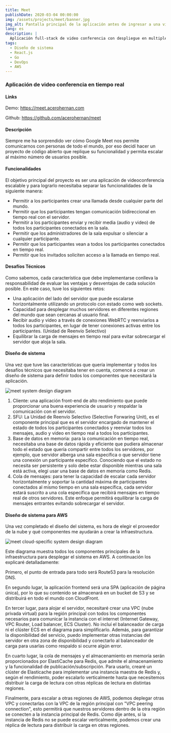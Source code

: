 ```yaml
---
title: Meet
publishDate: 2020-03-04 00:00:00
img: /assets/projects/meet/banner.jpg
img_alt: Pantalla principal de la aplicación antes de ingresar a una video conferencia
lang: es
description: |
  Aplicación full-stack de video conferencia con despliegue en multiples regiones. Frontend realizado con React.js, backend con Go y despliegue en Amazon Web Services.
tags:
  - Diseño de sistema
  - React.js
  - Go
  - DevOps
  - AWS
---
```


### Aplicación de video conferencia en tiempo real

#### Links

Demo: <a href="https://meet.acerohernan.com" target="_blank">https://meet.acerohernan.com</a>

Github: <a href="https://github.com/acerohernan/meet" target="_blank">https://github.com/acerohernan/meet</a>

#### Descripción

Siempre me ha sorprendido ver cómo Google Meet nos permite comunicarnos con personas de todo el mundo, por eso decidí hacer un proyecto de código abierto que replique su funcionalidad y permita escalar al máximo número de usuarios posible.

#### Funcionalidades

El objetivo principal del proyecto es ser una aplicación de videoconferencia escalable y para lograrlo necesitaba separar las funcionalidades de la siguiente manera:

- Permitir a los participantes crear una llamada desde cualquier parte del mundo.
- Permitir que los participantes tengan comunicación bidireccional en tiempo real con el servidor.
- Permitir a los participantes enviar y recibir media (audio y video) de todos los participantes conectados en la sala.
- Permitir que los administradores de la sala expulsar o silenciar a cualquier participante.
- Permitir que los participantes vean a todos los participantes conectados en tiempo real.
- Permitir que los invitados soliciten acceso a la llamada en tiempo real.

#### Desafíos Técnicos

Como sabemos, cada característica que debe implementarse conlleva la responsabilidad de evaluar las ventajas y desventajas de cada solución posible. En este caso, tuve los siguientes retos:

- Una aplicación del lado del servidor que puede escalarse horizontalmente utilizando un protocolo con estado como web sockets.
- Capacidad para desplegar muchos servidores en diferentes regiones del mundo que sean cercanas al usuario final.
- Recibir audio y video a través de conexiones WebRTC y reenviarlos a todos los participantes, en lugar de tener conexiones activas entre los participantes. (Unidad de Reenvío Selectivo)
- Equilibrar la carga de mensajes en tiempo real para evitar sobrecargar el servidor que aloja la sala.

#### Diseño de sistema

Una vez que tuve las características que quería implementar y todos los desafíos técnicos que necesitaba tener en cuenta, comencé a crear un diseño de sistema para definir todos los componentes que necesitará la aplicación.

<img src="/assets/projects/meet/system-design.png" alt="meet system design diagram" />

1. Cliente: una aplicación front-end de alto rendimiento que puede proporcionar una buena experiencia de usuario y respaldar la comunicación con el servidor.
2. SFU: La Unidad de Reenvío Selectivo (Selective Forwaring Unit), es el componente principal que es el servidor encargado de mantener el estado de todos los participantes conectados y reenviar todos los mensajes, audio y video en tiempo real a todos los participantes.
3. Base de datos en memoria: para la comunicación en tiempo real, necesitaba una base de datos rápida y eficiente que pudiera almacenar todo el estado que quería compartir entre todos los servidores, por ejemplo, que servidor alberga una sala específica o que servidor tiene una conexión un participante específico. Conociendo que el estado no necesita ser persistente y solo debe estar disponible mientras una sala está activa, elegí usar una base de datos en memoria como Redis.
4. Cola de mensajes: para tener la capacidad de escalar cada servidor horizontalmente y soportar la cantidad máxima de participantes conectados al mismo tiempo en una sala específica, cada servidor estará suscrito a una cola específica que recibirá mensajes en tiempo real de otros servidores. Este enfoque permitirá equilibrar la carga de mensajes entrantes evitando sobrecargar el servidor.

#### Diseño de sistema para AWS

Una vez completado el diseño del sistema, es hora de elegir el proveedor de la nube y qué componentes me ayudarán a crear la infraestructura.

<img src="/assets/projects/meet/cloud-diagram.jpeg" alt="meet cloud-specific system design diagram" />

Este diagrama muestra todos los componentes principales de la infraestructura para desplegar el sistema en AWS. A continuación los explicaré detalladamente:

Primero, el punto de entrada para todo será Route53 para la resolución DNS.

En segundo lugar, la aplicación frontend será una SPA (aplicación de página única), por lo que su contenido se almacenará en un bucket de S3 y se distribuirá en todo el mundo con CloudFront.

En tercer lugar, para alojar el servidor, necesitaré crear una VPC (nube privada virtual) para la región principal con todos los componentes necesarios para comunicar la instancia con el internet (Internet Gateway, VPC Router, Load balancer, ECS Cluster). No incluí el balanceador de carga ni el clúster ECS en el diagrama para simplificarlo. Además, para garantizar la disponibilidad del servicio, puedo implementar otras instancias del servidor en otra zona de disponibilidad y conectarlo al balanceador de carga para usarlas como respaldo si ocurre algún error.

En cuarto lugar, la cola de mensajes y el almacenamiento en memoria serán proporcionados por ElastiCache para Redis, que admite el almacenamiento y la funcionalidad de publicación/subscripción. Para usarlo, crearé un clúster de Elasticache para implementar una instancia maestra de Redis y, según el rendimiento, poder escalarlo verticalmente hasta que necesitemos distribuir la carga de lectura con otras réplicas de lectura en distintas regiones.

Finalmente, para escalar a otras regiones de AWS, podemos deplegar otras VPC y conectarlas con la VPC de la región principal con "VPC peering connection", esto permitirá que nuestros servidores dentro de la otra región se conecten a la instancia principal de Redis. Como dije antes, si la instancia de Redis no se puede escalar verticalmente, podemos crear una réplica de lectura para distribuir la carga en otras regiones.
